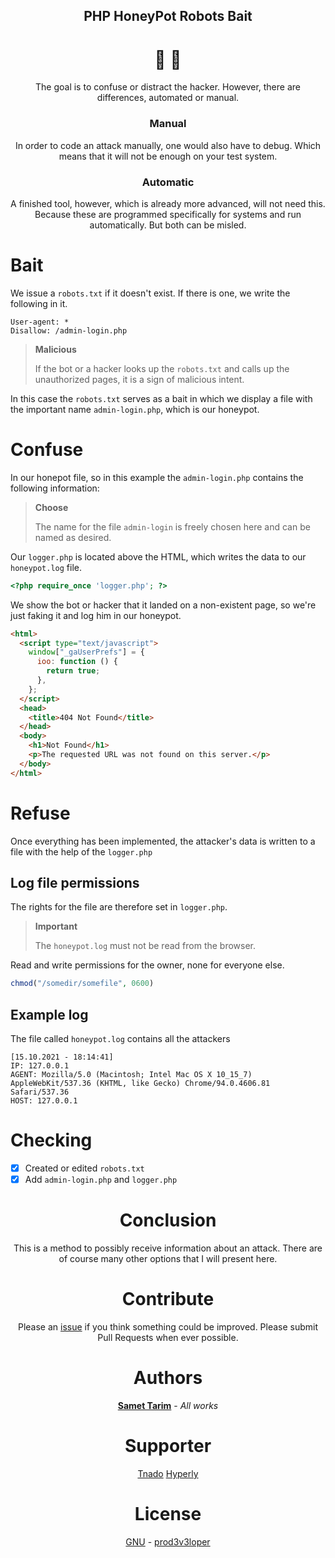 <div align="center">

## PHP HoneyPot Robots Bait

# 🍯 🐝

The goal is to confuse or distract the hacker.
However, there are differences, automated or manual.

### Manual

In order to code an attack manually, one would also have to debug. Which means that it will not be enough on your test system.

### Automatic

A finished tool, however, which is already more advanced, will not need this. Because these are programmed specifically for systems and run automatically. But both can be misled.

</div>

# Bait

We issue a `robots.txt` if it doesn't exist. If there is one, we write the following in it.

```
User-agent: *
Disallow: /admin-login.php
```

> **Malicious**
>
> If the bot or a hacker looks up the `robots.txt` and calls up the unauthorized pages, it is a sign of malicious intent.

In this case the `robots.txt` serves as a bait in which we display a file with the important name `admin-login.php`, which is our honeypot.

# Confuse

In our honepot file, so in this example the `admin-login.php` contains the following information:

> **Choose**
>
> The name for the file `admin-login` is freely chosen here and can be named as desired.

Our `logger.php` is located above the HTML, which writes the data to our `honeypot.log` file.

```php
<?php require_once 'logger.php'; ?>
```

We show the bot or hacker that it landed on a non-existent page, so we're just faking it and log him in our honeypot.

```html
<html>
  <script type="text/javascript">
    window["_gaUserPrefs"] = {
      ioo: function () {
        return true;
      },
    };
  </script>
  <head>
    <title>404 Not Found</title>
  </head>
  <body>
    <h1>Not Found</h1>
    <p>The requested URL was not found on this server.</p>
  </body>
</html>
```

# Refuse

Once everything has been implemented, the attacker's data is written to a file with the help of the `logger.php`

## Log file permissions

The rights for the file are therefore set in `logger.php`.

> **Important**
>
> The `honeypot.log` must not be read from the browser.

Read and write permissions for the owner, none for everyone else.

```php
chmod("/somedir/somefile", 0600)
```

## Example log

The file called `honeypot.log` contains all the attackers

```log
[15.10.2021 - 18:14:41]
IP: 127.0.0.1
AGENT: Mozilla/5.0 (Macintosh; Intel Mac OS X 10_15_7) AppleWebKit/537.36 (KHTML, like Gecko) Chrome/94.0.4606.81 Safari/537.36
HOST: 127.0.0.1
```

# Checking

- [x] Created or edited `robots.txt`
- [x] Add `admin-login.php` and `logger.php`

<div align="center">

# Conclusion

This is a method to possibly receive information about an attack.
There are of course many other options that I will present here.

# Contribute

Please an [issue](https://github.com/prod3v3loper/php-honeypot-robots-bait/issues) if you
think something could be improved. Please submit Pull Requests when ever
possible.

# Authors

**[Samet Tarim](https://www.prod3v3loper.com)** - _All works_

# Supporter

[Tnado](https://www.tnado.com/blog/)
[Hyperly](https://www.hyperly.de)

# License

[GNU](https://github.com/prod3v3loper/php-honeypot-robots-bait/blob/master/LICENSE) - [prod3v3loper](https://www.tnado.com/author/prod3v3loper/)

</div>
